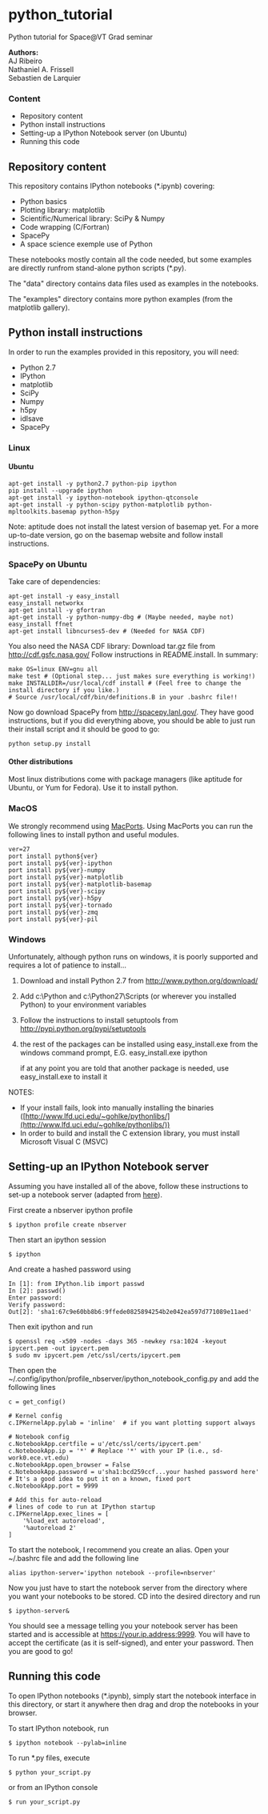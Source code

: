 python_tutorial
===============

Python tutorial for Space@VT Grad seminar

**Authors:** 	 
		AJ Ribeiro    
		Nathaniel A. Frissell    
		Sebastien de Larquier    

### Content
* Repository content
* Python install instructions
* Setting-up a IPython Notebook server (on Ubuntu)
* Running this code

## Repository content
  
This repository contains IPython notebooks (*.ipynb) covering:
* Python basics
* Plotting library: matplotlib
* Scientific/Numerical library: SciPy & Numpy
* Code wrapping (C/Fortran)
* SpacePy
* A space science exemple use of Python

These notebooks mostly contain all the code needed, but some examples are directly runfrom stand-alone python scripts (*.py).

The "data" directory contains data files used as examples in the notebooks.

The "examples" directory contains more python examples (from the matplotlib gallery).


## Python install instructions

In order to run the examples provided in this repository, you will need:
* Python 2.7
* IPython
* matplotlib
* SciPy
* Numpy
* h5py
* idlsave
* SpacePy

### Linux

#### Ubuntu

    apt-get install -y python2.7 python-pip ipython
    pip install --upgrade ipython
    apt-get install -y ipython-notebook ipython-qtconsole
    apt-get install -y python-scipy python-matplotlib python-mpltoolkits.basemap python-h5py

Note: aptitude does not install the latest version of basemap yet. For a more up-to-date version, go on the basemap website and follow install instructions.

### SpacePy on Ubuntu
Take care of dependencies:

    apt-get install -y easy_install
    easy_install networkx
    apt-get install -y gfortran
    apt-get install -y python-numpy-dbg # (Maybe needed, maybe not)
    easy_install ffnet
    apt-get install libncurses5-dev # (Needed for NASA CDF)

You also need the NASA CDF library:
Download tar.gz file from http://cdf.gsfc.nasa.gov/
Follow instructions in README.install.  In summary:

    make OS=linux ENV=gnu all
    make test # (Optional step... just makes sure everything is working!)
    make INSTALLDIR=/usr/local/cdf install # (Feel free to change the install directory if you like.)
    # Source /usr/local/cdf/bin/definitions.B in your .bashrc file!!

Now go download SpacePy from http://spacepy.lanl.gov/.  They have good instructions, but
if you did everything above, you should be able to just run their install script and it
should be good to go:

    python setup.py install

#### Other distributions

Most linux distributions come with package managers (like aptitude for Ubuntu, or Yum for Fedora). Use it to install python.
  
  
### MacOS

We strongly recommend using [MacPorts](http://www.macports.org/). Using MacPorts you can run the following lines to install python and useful modules.

    ver=27
    port install python${ver}
    port install py${ver}-ipython
    port install py${ver}-numpy
    port install py${ver}-matplotlib
    port install py${ver}-matplotlib-basemap
    port install py${ver}-scipy
    port install py${ver}-h5py
    port install py${ver}-tornado
    port install py${ver}-zmq
    port install py${ver}-pil


### Windows

Unfortunately, although python runs on windows, it is poorly supported and requires a lot of patience to install...

1.  Download and install Python 2.7 from http://www.python.org/download/
2.  Add c:\Python and c:\Python27\Scripts (or wherever you installed Python) 
			to your environment variables
3.  Follow the instructions to install setuptools from http://pypi.python.org/pypi/setuptools
4.  the rest of the packages can be installed using easy_install.exe from the windows command prompt, E.G.  easy_install.exe ipython

	if at any point you are told that another package is needed, use easy_install.exe to install it
			
NOTES:
* If your install fails, look into manually installing the binaries ([http://www.lfd.uci.edu/~gohlke/pythonlibs/](http://www.lfd.uci.edu/~gohlke/pythonlibs/))
* In order to build and install the C extension library, you must install Microsoft Visual C (MSVC)


## Setting-up an IPython Notebook server

Assuming you have installed all of the above, follow these instructions to set-up a notebook server (adapted from [here](http://ipython.org/ipython-doc/rel-0.13.1/interactive/htmlnotebook.html)).

First create a nbserver ipython profile

    $ ipython profile create nbserver

Then start an ipython session

    $ ipython

And create a hashed password using

    In [1]: from IPython.lib import passwd
    In [2]: passwd()
    Enter password:
    Verify password:
    Out[2]: 'sha1:67c9e60bb8b6:9ffede0825894254b2e042ea597d771089e11aed'

Then exit ipython and run

    $ openssl req -x509 -nodes -days 365 -newkey rsa:1024 -keyout ipycert.pem -out ipycert.pem
    $ sudo mv ipycert.pem /etc/ssl/certs/ipycert.pem

Then open the ~/.config/ipython/profile_nbserver/ipython_notebook_config.py and add the following lines

    c = get_config()

    # Kernel config
    c.IPKernelApp.pylab = 'inline'  # if you want plotting support always

    # Notebook config
    c.NotebookApp.certfile = u'/etc/ssl/certs/ipycert.pem'
    c.NotebookApp.ip = '*' # Replace '*' with your IP (i.e., sd-work0.ece.vt.edu)
    c.NotebookApp.open_browser = False
    c.NotebookApp.password = u'sha1:bcd259ccf...your hashed password here'
    # It's a good idea to put it on a known, fixed port
    c.NotebookApp.port = 9999
    
    # Add this for auto-reload
    # lines of code to run at IPython startup
    c.IPKernelApp.exec_lines = [
    	'%load_ext autoreload', 
    	'%autoreload 2'
    ]

To start the notebook, I recommend you create an alias. Open your ~/.bashrc file and add the following line

    alias ipython-server='ipython notebook --profile=nbserver'
    
Now you just have to start the notebook server from the directory where you want your notebooks to be stored. 
CD into the desired directory and run

    $ ipython-server&
    
You should see a message telling you your notebook server has been started and is accessible at https://your.ip.address:9999.
You will have to accept the certificate (as it is self-signed), and enter your password. Then you are good to go!


## Running this code

To open IPython notebooks (*.ipynb), simply start the notebook interface in this directory, or start it anywhere then drag and drop the notebooks in your browser.
  
To start IPython notebook, run

    $ ipython notebook --pylab=inline

To run *.py files, execute

    $ python your_script.py

or from an IPython console

    $ run your_script.py
